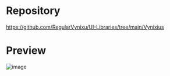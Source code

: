 # Repository
https://github.com/RegularVynixu/UI-Libraries/tree/main/Vynixius
# Preview
![image](https://github.com/user-attachments/assets/8903f3c1-523b-4f43-8cba-2a1e67069299)
